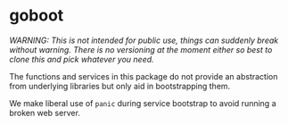 # goboot

*WARNING: This is not intended for public use, things can suddenly break without warning. There is no versioning at the moment either so best to clone this and pick whatever you need.*

The functions and services in this package do not provide an abstraction from underlying libraries but only aid in bootstrapping them.

We make liberal use of `panic` during service bootstrap to avoid running a broken web server.